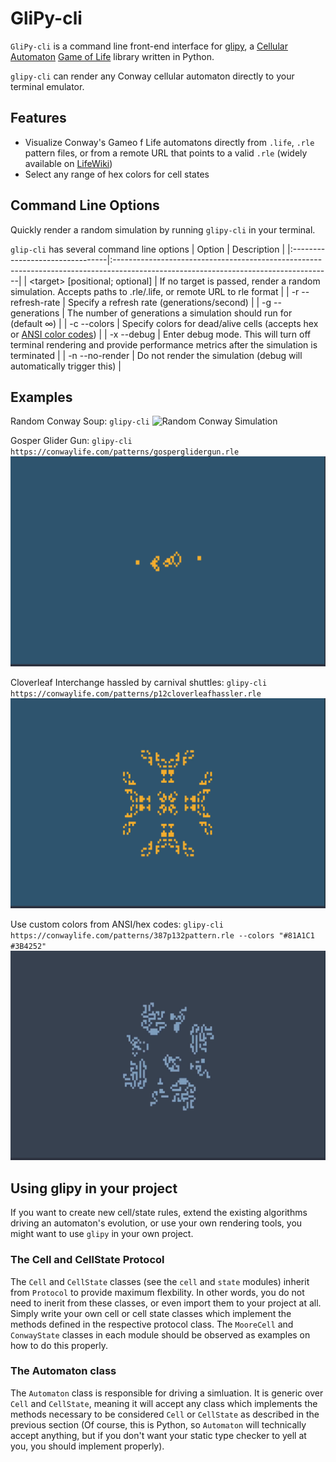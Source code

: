 # GliPy-cli

`GliPy-cli` is a command line front-end interface for [glipy](https://github.com/noprobelm/glipy), a [Cellular Automaton](https://en.wikipedia.org/wiki/Cellular_automaton) [Game of Life](https://en.wikipedia.org/wiki/Conway%27s_Game_of_Life) library written in Python.

`glipy-cli` can render any Conway cellular automaton directly to your terminal emulator.

## Features
- Visualize Conway's Gameo f Life automatons directly from `.life`, `.rle` pattern files, or from a remote URL that points to a valid `.rle` (widely available on [LifeWiki](https://conwaylife.com/wiki))
- Select any range of hex colors for cell states

## Command Line Options

Quickly render a random simulation by running `glipy-cli` in your terminal.

`glip-cli` has several command line options
| Option                          | Description                                                                                                                         |
|:--------------------------------|:------------------------------------------------------------------------------------------------------------------------------------|
| \<target\> [positional; optional] | If no target is passed, render a random simulation. Accepts paths to .rle/.life, or remote URL to rle format                        |
| -r --refresh-rate               | Specify a refresh rate (generations/second)                                                                                         |
| -g --generations                | The number of generations a simulation should run for (default ∞)                                                                   |
| -c --colors                     | Specify colors for dead/alive cells (accepts hex or [ANSI color codes](https://rich.readthedocs.io/en/stable/appendix/colors.html)) |
| -x --debug                      | Enter debug mode. This will turn off terminal rendering and provide performance metrics after the simulation is terminated          |
| -n --no-render                  | Do not render the simulation (debug will automatically trigger this)                                                                |

## Examples

Random Conway Soup: `glipy-cli`
![Random Conway Simulation](media/random-conway.gif)

Gosper Glider Gun: `glipy-cli https://conwaylife.com/patterns/gosperglidergun.rle`
![Gosper Glider Gun](media/gosper-gun.gif)

Cloverleaf Interchange hassled by carnival shuttles: `glipy-cli https://conwaylife.com/patterns/p12cloverleafhassler.rle`
![Cloverleaf Hassler](media/cloverleaf-interchange.gif)

Use custom colors from ANSI/hex codes: `glipy-cli https://conwaylife.com/patterns/387p132pattern.rle --colors "#81A1C1 #3B4252"`
![387p132](media/p387p132.gif)

## Using glipy in your project

If you want to create new cell/state rules, extend the existing algorithms driving an automaton's evolution, or use your own rendering tools, you might want to use `glipy` in your own project.

### The Cell and CellState Protocol
The `Cell` and `CellState` classes (see the `cell` and `state` modules) inherit from `Protocol` to provide maximum flexbility. In other words, you do not need to inerit from these classes, or even import them to your project at all. Simply write your own cell or cell state classes which implement the methods defined in the respective protocol class. The `MooreCell` and `ConwayState` classes in each module should be observed as examples on how to do this properly.

### The Automaton class

The `Automaton` class is responsible for driving a simluation. It is generic over `Cell` and `CellState`, meaning it will accept any class which implements the methods necessary to be considered `Cell` or `CellState` as described in the previous section (Of course, this is Python, so `Automaton` will technically accept anything, but if you don't want your static type checker to yell at you, you should implement properly).
